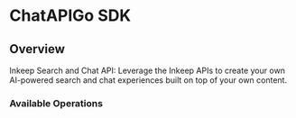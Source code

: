 # ChatAPIGo SDK


## Overview

Inkeep Search and Chat API: Leverage the Inkeep APIs to create your own AI-powered search and chat experiences built on top of your own content.

### Available Operations

